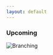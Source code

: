 ```yaml
---
layout: default
---
```


### Upcoming

![Branching](https://guides.github.com/activities/hello-world/branching.png)

